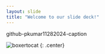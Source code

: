 ```yaml
---
layout: slide
title: "Welcome to our slide deck!"
---
```


github-pkumar11282024-caption

![boxertocat](https://octodex.github.com/images/boxertocat_octodex.jpg)
{: .center}
